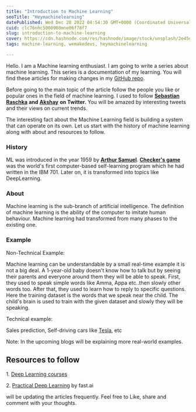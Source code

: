 ```yaml
---
title: "Introduction to Machine Learning"
seoTitle: "Heymachinelearning"
datePublished: Wed Dec 28 2022 04:54:30 GMT+0000 (Coordinated Universal Time)
cuid: clc76nhc5000908mne06f78f7
slug: introduction-to-machine-learning
cover: https://cdn.hashnode.com/res/hashnode/image/stock/unsplash/2e45de0b4cc59025c21891677b2f4e3b.jpeg
tags: machine-learning, wemakedevs, heymachinelearning

---
```


Hello. I am a Machine learning enthusiast. I am going to write a series about machine learning. This series is a documentation of my learning. You will find these articles for making changes in my [GitHub repo](https://github.com/NShravanReddy/Heymachinelearning).

Before going to the main topic of the article follow the people you like or popular ones in the field of machine learning. I used to follow [**Sebastian Raschka**](https://twitter.com/rasbt) **and** [**Akshay**](https://twitter.com/akshay_pachaar) **on Twitter.** You will be amazed by interesting tweets and their views on current trends.

The interesting fact about the Machine Learning field is building a system that can operate on its own. Let us start with the history of machine learning along with about and resources to follow.

### History

ML was introduced in the year 1959 by [**Arthur Samuel**](https://en.wikipedia.org/wiki/Arthur_Samuel_(computer_scientist)). [**Checker's game**](http://www.incompleteideas.net/book/ebook/node109.html) was the world's first computer-based self-learning program which he had written in the IBM 701. Later on, it is transformed into topics like DeepLearning.

### About

Machine learning is the sub-branch of artificial intelligence. The definition of machine learning is the ability of the computer to imitate human behaviour. Machine learning had transformed from many phases to the existing one.

### Example

Non-Technical Example:

Machine learning can be understandable by a small real-time example it is not a big deal. A 1-year-old baby doesn't know how to talk but by seeing their parents and everyone around them they will be able to speak. First, they used to speak simple words like Amma, Appa etc..then slowly other words too. After that, they used to learn how to reply to specific questions. Here the training dataset is the words that we speak near the child. The child's brain is used to train with the given dataset and slowly they will be speaking.

Technical example:

Sales prediction, Self-driving cars like [Tesla](http://tesla.com/about), etc

Note: In the upcoming blogs will be explaining more real-world examples.

## Resources to follow

1\. [Deep Learning courses](https://www.deeplearning.ai/courses/)

2\. [Practical Deep Learning](https://course.fast.ai/) by fast.ai

will be updating the articles frequently. Feel free to Like, share and comment with your thoughts.